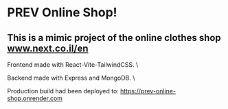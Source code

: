 # PREV Online Shop!

## This is a mimic project of the online clothes shop www.next.co.il/en

Frontend made with React-Vite-TailwindCSS. \

Backend made with Express and MongoDB. \

Production build had been deployed to: https://prev-online-shop.onrender.com